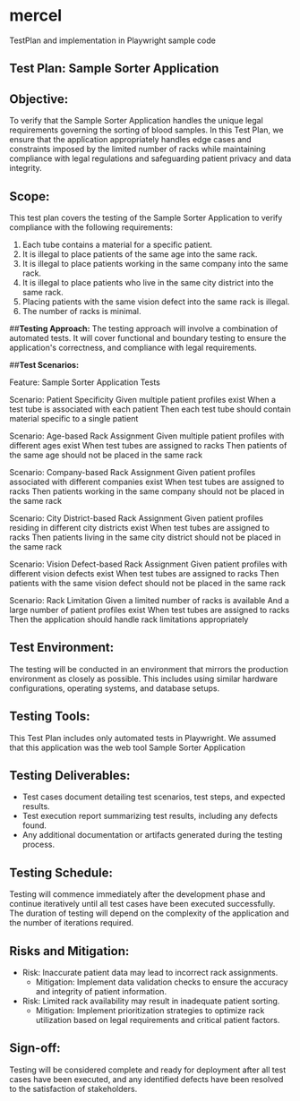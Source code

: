# mercel
TestPlan and implementation in Playwright sample code


## Test Plan: Sample Sorter Application

## Objective:
To verify that the Sample Sorter Application handles the unique legal requirements governing the sorting of blood samples. In this Test Plan, we ensure that the application appropriately handles edge cases and constraints imposed by the limited number of racks while maintaining compliance with legal regulations and safeguarding patient privacy and data integrity.

## Scope:
This test plan covers the testing of the Sample Sorter Application to verify compliance with the following requirements:
1. Each tube contains a material for a specific patient.
2. It is illegal to place patients of the same age into the same rack.
3. It is illegal to place patients working in the same company into the same rack.
4. It is illegal to place patients who live in the same city district into the same rack.
5. Placing patients with the same vision defect into the same rack is illegal.
6. The number of racks is minimal.

##**Testing Approach:**
The testing approach will involve a combination of automated tests. It will cover functional and boundary testing to ensure the application's correctness, and compliance with legal requirements.

##**Test Scenarios:**

Feature: Sample Sorter Application Tests

  Scenario: Patient Specificity
    Given multiple patient profiles exist
    When a test tube is associated with each patient
    Then each test tube should contain material specific to a single patient

  Scenario: Age-based Rack Assignment
    Given multiple patient profiles with different ages exist
    When test tubes are assigned to racks
    Then patients of the same age should not be placed in the same rack

  Scenario: Company-based Rack Assignment
    Given patient profiles associated with different companies exist
    When test tubes are assigned to racks
    Then patients working in the same company should not be placed in the same rack

  Scenario: City District-based Rack Assignment
    Given patient profiles residing in different city districts exist
    When test tubes are assigned to racks
    Then patients living in the same city district should not be placed in the same rack

  Scenario: Vision Defect-based Rack Assignment
    Given patient profiles with different vision defects exist
    When test tubes are assigned to racks
    Then patients with the same vision defect should not be placed in the same rack

  Scenario: Rack Limitation
    Given a limited number of racks is available
    And a large number of patient profiles exist
    When test tubes are assigned to racks
    Then the application should handle rack limitations appropriately


## **Test Environment:**
The testing will be conducted in an environment that mirrors the production environment as closely as possible. This includes using similar hardware configurations, operating systems, and database setups.


## **Testing Tools:**
This Test Plan includes only automated tests in Playwright. We assumed that this application was the web tool Sample Sorter Application


## **Testing Deliverables:**
- Test cases document detailing test scenarios, test steps, and expected results.
- Test execution report summarizing test results, including any defects found.
- Any additional documentation or artifacts generated during the testing process.

## **Testing Schedule:**
Testing will commence immediately after the development phase and continue iteratively until all test cases have been executed successfully. The duration of testing will depend on the complexity of the application and the number of iterations required.

## **Risks and Mitigation:**
- Risk: Inaccurate patient data may lead to incorrect rack assignments.
  - Mitigation: Implement data validation checks to ensure the accuracy and integrity of patient information.
- Risk: Limited rack availability may result in inadequate patient sorting.
  - Mitigation: Implement prioritization strategies to optimize rack utilization based on legal requirements and critical patient factors.

## **Sign-off:**
Testing will be considered complete and ready for deployment after all test cases have been executed, and any identified defects have been resolved to the satisfaction of stakeholders.



